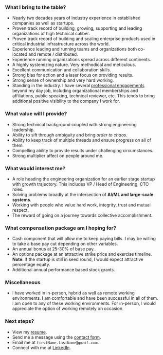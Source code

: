 <!--
 Copyright (c) 2023 Manas Talukdar
 
 This software is released under the MIT License.
 https://opensource.org/licenses/MIT
-->

<!-- [**Note**: I am not looking for any new opportunity at this time, but please feel free to reach out to make a connection.] -->

### What I bring to the table?

- Nearly two decades years of industry experience in established companies as well as startups.
- Proven track record of building, growing, supporting and leading organizations of high technical caliber.
- Proven track record of building and scaling enterprise products used in critical industrial infrastructure across the world.
- Experience leading and running teams and organizations both co-located and remote / distributed.
- Experience running organizations spread across different continents.
- A highly systemizing nature. Very methodical and meticulous.
- Excellent communication and collaboration skills.
- Strong bias for action and a laser focus on providing results.
- Strong sense of ownership and very hard working.
- Standing in the industry. I have several [professional engagements](/about/professional/engagements/) beyond my day job, including organizational memberships and affiliations, public speaking, technical reviewer, etc. This tends to bring additional positive visibility to the company I work for.

### What value will I provide?

- Strong technical background coupled with strong engineering leadership.
- Ability to sift through ambiguity and bring _order to chaos_.
- Ability to keep track of multiple threads and ensure progress on all of them.
- Compelling ability to provide results under challenging circumstances.
- Strong multiplier affect on people around me.

### What would interest me?

- A role heading the engineering organization for an earlier stage startup <!--(ideally series A or B)--> with growth trajectory. This includes VP / Head of Engineering, CTO roles.
- Solving problems broadly at the intersection of **AI/ML and large-scale systems**.
- Working with people who value hard work, integrity, trust and mutual respect.
- The reward of going on a journey towards collective accomplishment.

### What compensation package am I hoping for?

- Cash component that will allow me to keep paying bills. I may be willing to take a base pay cut depending on other variables.
- An annual bonus at 25-30% of base pay.
- An options package at an attractive strike price and exercise timeline. **Note**: If the startup is still in seed round, I would expect attractive percentage equity.
- Additional annual performance based stock grants.
<!-- - Stock grants vesting cycle being over 4 years. One year initial vesting cliff is acceptable if subsequent vests happen every month or with each pay cycle.
- Nice to haves:
  - 401(k) matching.
  - Support / reimbursement for membership of professional organizations such as IEEE, ACM, etc.
  - Support / reimbursement for attending conferences. I would of course be willing to speak at conferences on behalf of the company.
  - Wellness / gym membership stipend.
  - Performance based out-of-band cash bonuses. -->

### Miscellaneous

<!--- Due to US legal immigration system being where it is, I still do not have my green card. So, I will need immigration support. Specifically, H1B and continuing my GC application. Happy to discuss specifics.-->
- I have worked in in-person, hybrid as well as remote working environments. I am comfortable and have been successful in all of them. I am open to any of these working environments. For in-person, I would appreciate the option of working remotely on occasion.

### Next steps?

- View my [resume](https://manastalukdar.github.io/about/resume/).
- Send me a message using the [contact form](https://manastalukdar.github.io/contact/form/).
- Email me at `firstName.lastName@gmail.com`.
- Connect with me at [LinkedIn](https://www.linkedin.com/in/manastalukdar/).
